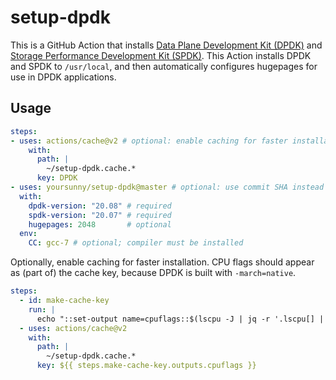 # setup-dpdk

This is a GitHub Action that installs [Data Plane Development Kit (DPDK)](https://www.dpdk.org/) and [Storage Performance Development Kit (SPDK)](https://spdk.io/).
This Action installs DPDK and SPDK to `/usr/local`, and then automatically configures hugepages for use in DPDK applications.

## Usage

```yaml
steps:
- uses: actions/cache@v2 # optional: enable caching for faster installation
    with:
      path: |
        ~/setup-dpdk.cache.*
      key: DPDK
- uses: yoursunny/setup-dpdk@master # optional: use commit SHA instead of 'master' to ensure stability
  with:
    dpdk-version: "20.08" # required
    spdk-version: "20.07" # required
    hugepages: 2048       # optional
  env:
    CC: gcc-7 # optional; compiler must be installed
```

Optionally, enable caching for faster installation.
CPU flags should appear as (part of) the cache key, because DPDK is built with `-march=native`.

```yaml
steps:
  - id: make-cache-key
    run: |
      echo "::set-output name=cpuflags::$(lscpu -J | jq -r '.lscpu[] | select(.field=="Flags:") | .data | gsub("[^a-z0-9]"; "")')"
  - uses: actions/cache@v2
    with:
      path: |
        ~/setup-dpdk.cache.*
      key: ${{ steps.make-cache-key.outputs.cpuflags }}
```
